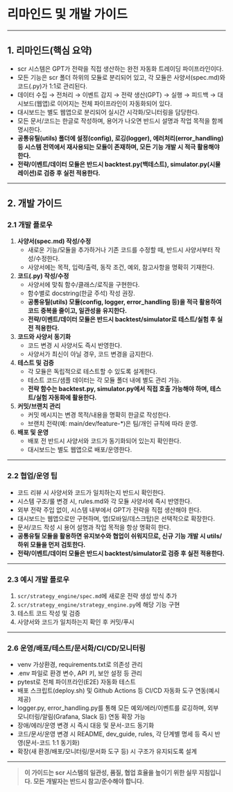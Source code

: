 # 리마인드 및 개발 가이드

---

## 1. 리마인드(핵심 요약)

- scr 시스템은 GPT가 전략을 직접 생산하는 완전 자동화 트레이딩 파이프라인이다.
- 모든 기능은 scr 폴더 하위의 모듈로 분리되어 있고, 각 모듈은 사양서(spec.md)와 코드(.py)가 1:1로 관리된다.
- 데이터 수집 → 전처리 → 이벤트 감지 → 전략 생산(GPT) → 실행 → 피드백 → 대시보드(웹앱)로 이어지는 전체 파이프라인이 자동화되어 있다.
- 대시보드는 별도 웹앱으로 분리되어 실시간 시각화/모니터링을 담당한다.
- 모든 문서/코드는 한글로 작성하며, 용어가 나오면 반드시 설명과 작업 목적을 함께 명시한다.
- **공통유틸(utils) 폴더에 설정(config), 로깅(logger), 에러처리(error_handling) 등 시스템 전역에서 재사용되는 모듈이 존재하며, 모든 기능 개발 시 적극 활용해야 한다.**
- **전략/이벤트/데이터 모듈은 반드시 backtest.py(백테스트), simulator.py(시뮬레이션)로 검증 후 실전 적용한다.**

---

## 2. 개발 가이드

### 2.1 개발 플로우
1. **사양서(spec.md) 작성/수정**
   - 새로운 기능/모듈을 추가하거나 기존 코드를 수정할 때, 반드시 사양서부터 작성/수정한다.
   - 사양서에는 목적, 입력/출력, 동작 조건, 예외, 참고사항을 명확히 기재한다.
2. **코드(.py) 작성/수정**
   - 사양서에 맞춰 함수/클래스/로직을 구현한다.
   - 함수별로 docstring(한글 주석) 작성 권장.
   - **공통유틸(utils) 모듈(config, logger, error_handling 등)을 적극 활용하여 코드 중복을 줄이고, 일관성을 유지한다.**
   - **전략/이벤트/데이터 모듈은 반드시 backtest/simulator로 테스트/실험 후 실전 적용한다.**
3. **코드와 사양서 동기화**
   - 코드 변경 시 사양서도 즉시 반영한다.
   - 사양서가 최신이 아닐 경우, 코드 변경을 금지한다.
4. **테스트 및 검증**
   - 각 모듈은 독립적으로 테스트할 수 있도록 설계한다.
   - 테스트 코드/샘플 데이터는 각 모듈 폴더 내에 별도 관리 가능.
   - **전략 함수는 backtest.py, simulator.py에서 직접 호출 가능해야 하며, 테스트/실험 자동화에 활용한다.**
5. **커밋/브랜치 관리**
   - 커밋 메시지는 변경 목적/내용을 명확히 한글로 작성한다.
   - 브랜치 전략(예: main/dev/feature-*)은 팀/개인 규칙에 따라 운영.
6. **배포 및 운영**
   - 배포 전 반드시 사양서와 코드가 동기화되어 있는지 확인한다.
   - 대시보드는 별도 웹앱으로 배포/운영한다.

---

### 2.2 협업/운영 팁
- 코드 리뷰 시 사양서와 코드가 일치하는지 반드시 확인한다.
- 시스템 구조/룰 변경 시, rules.md와 각 모듈 사양서에 즉시 반영한다.
- 외부 전략 주입 없이, 시스템 내부에서 GPT가 전략을 직접 생산해야 한다.
- 대시보드는 웹앱으로만 구현하며, 앱(모바일/데스크탑)은 선택적으로 확장한다.
- 문서/코드 작성 시 용어 설명과 작업 목적을 항상 명확히 한다.
- **공통유틸 모듈을 활용하면 유지보수와 협업이 쉬워지므로, 신규 기능 개발 시 utils/ 하위 모듈을 먼저 검토한다.**
- **전략/이벤트/데이터 모듈은 반드시 backtest/simulator로 검증 후 실전 적용한다.**

---

### 2.3 예시 개발 플로우

1. `scr/strategy_engine/spec.md`에 새로운 전략 생성 방식 추가
2. `scr/strategy_engine/strategy_engine.py`에 해당 기능 구현
3. 테스트 코드 작성 및 검증
4. 사양서와 코드가 일치하는지 확인 후 커밋/푸시

---

### 2.6 운영/배포/테스트/문서화/CI/CD/모니터링
- venv 가상환경, requirements.txt로 의존성 관리
- .env 파일로 환경 변수, API 키, 보안 설정 등 관리
- pytest로 전체 파이프라인(E2E) 자동화 테스트
- 배포 스크립트(deploy.sh) 및 Github Actions 등 CI/CD 자동화 도구 연동(예시 제공)
- logger.py, error_handling.py를 통해 모든 예외/에러/이벤트를 로깅하며, 외부 모니터링/알림(Grafana, Slack 등) 연동 확장 가능
- 장애/에러/운영 변경 시 즉시 대응 및 문서-코드 동기화
- 코드/문서/운영 변경 시 README, dev_guide, rules, 각 단계별 명세 등 즉시 반영(문서-코드 1:1 동기화)
- 확장(새 환경/배포/모니터링/문서화 도구 등) 시 구조가 유지되도록 설계

---

> **이 가이드는 scr 시스템의 일관성, 품질, 협업 효율을 높이기 위한 실무 지침입니다. 모든 개발자는 반드시 참고/준수해야 합니다.** 